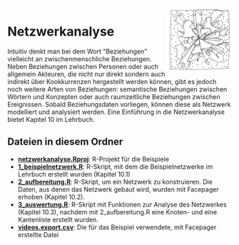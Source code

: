 <img src="chapter_10_zentangle.png" width="150" alt="Abbildung für Kapitel 10" align="right">

# Netzwerkanalyse

Intuitiv denkt man bei dem Wort "Beziehungen" vielleicht an zwischenmenschliche Beziehungen. Neben Beziehungen zwischen Personen oder auch allgemein Akteuren, die nicht nur direkt sondern auch indirekt über Kookkurrenzen hergestellt werden können, gibt es jedoch noch weitere Arten von Beziehungen: semantische Beziehungen zwischen Wörtern und Konzepten oder auch raumzeitliche Beziehungen zwischen Ereignissen. Sobald Beziehungsdaten vorliegen, können diese als Netzwerk modelliert und analysiert werden. Eine Einführung in die Netzwerkanalyse bietet Kapitel 10 im Lehrbuch.


## Dateien in diesem Ordner
- **[netzwerkanalyse.Rproj](netzwerkanalyse.Rproj)**: R-Projekt für die Beispiele
- **[1_beispielnetzwerk.R](1_beispielnetzwerk.R)**: R-Skript, mit dem die Beispielnetzwerke im Lehrbuch erstellt wurden (Kapitel 10.1)
- **[2_aufbereitung.R](2_aufbereitung.R)**: R-Skript, um ein Netzwerk zu konstruieren. Die Daten, aus denen das Netzwerk gebaut wird, wurden mit Facepager erhoben (Kapitel 10.2).
- **[3_auswertung.R](3_auswertung.R)**: R-Skript mit Funktionen zur Analyse des Netzwerkes (Kapitel 10.3), nachdem mit 2_aufbereitung.R eine Knoten- und eine Kantenliste erstellt wurden.
- **[videos.export.csv](videos.export.csv)**: Die für das Beispiel verwendete, mit Facepager erstellte Datei
